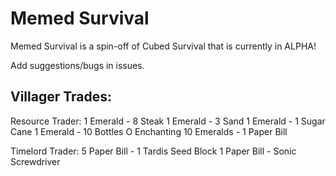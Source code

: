 # Memed Survival
Memed Survival is a spin-off of Cubed Survival that is currently in ALPHA!

Add suggestions/bugs in issues.

## Villager Trades:

Resource Trader:
1 Emerald - 8 Steak
1 Emerald - 3 Sand
1 Emerald - 1 Sugar Cane
1 Emerald - 10 Bottles O Enchanting
10 Emeralds - 1 Paper Bill

Timelord Trader:
5 Paper Bill - 1 Tardis Seed Block
1 Paper Bill - Sonic Screwdriver
